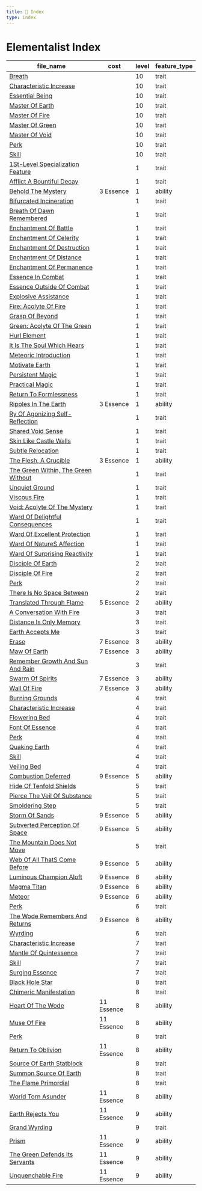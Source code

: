 ```yaml
---
title: 📑 Index
type: index
---
```


# Elementalist Index

| file_name                                                                                                      | cost       | level | feature_type |
| -------------------------------------------------------------------------------------------------------------- | ---------- | ----- | ------------ |
| [Breath](../10th-Level%20Features/Breath)                                                                      |            | 10    | trait        |
| [Characteristic Increase](../10th-Level%20Features/Characteristic%20Increase)                                  |            | 10    | trait        |
| [Essential Being](../10th-Level%20Features/Essential%20Being)                                                  |            | 10    | trait        |
| [Master Of Earth](../10th-Level%20Features/Master%20Of%20Earth)                                                |            | 10    | trait        |
| [Master Of Fire](../10th-Level%20Features/Master%20Of%20Fire)                                                  |            | 10    | trait        |
| [Master Of Green](../10th-Level%20Features/Master%20Of%20Green)                                                |            | 10    | trait        |
| [Master Of Void](../10th-Level%20Features/Master%20Of%20Void)                                                  |            | 10    | trait        |
| [Perk](../10th-Level%20Features/Perk)                                                                          |            | 10    | trait        |
| [Skill](../10th-Level%20Features/Skill)                                                                        |            | 10    | trait        |
| [1St-Level Specialization Feature](../1st-Level%20Features/1St-Level%20Specialization%20Feature)               |            | 1     | trait        |
| [Afflict A Bountiful Decay](../1st-Level%20Features/Afflict%20A%20Bountiful%20Decay)                           |            | 1     | trait        |
| [Behold The Mystery](../1st-Level%20Features/Behold%20The%20Mystery)                                           | 3 Essence  | 1     | ability      |
| [Bifurcated Incineration](../1st-Level%20Features/Bifurcated%20Incineration)                                   |            | 1     | trait        |
| [Breath Of Dawn Remembered](../1st-Level%20Features/Breath%20Of%20Dawn%20Remembered)                           |            | 1     | trait        |
| [Enchantment Of Battle](../1st-Level%20Features/Enchantment%20Of%20Battle)                                     |            | 1     | trait        |
| [Enchantment Of Celerity](../1st-Level%20Features/Enchantment%20Of%20Celerity)                                 |            | 1     | trait        |
| [Enchantment Of Destruction](../1st-Level%20Features/Enchantment%20Of%20Destruction)                           |            | 1     | trait        |
| [Enchantment Of Distance](../1st-Level%20Features/Enchantment%20Of%20Distance)                                 |            | 1     | trait        |
| [Enchantment Of Permanence](../1st-Level%20Features/Enchantment%20Of%20Permanence)                             |            | 1     | trait        |
| [Essence In Combat](../1st-Level%20Features/Essence%20In%20Combat)                                             |            | 1     | trait        |
| [Essence Outside Of Combat](../1st-Level%20Features/Essence%20Outside%20Of%20Combat)                           |            | 1     | trait        |
| [Explosive Assistance](../1st-Level%20Features/Explosive%20Assistance)                                         |            | 1     | trait        |
| [Fire: Acolyte Of Fire](../1st-Level%20Features/Fire%3A%20Acolyte%20Of%20Fire)                                 |            | 1     | trait        |
| [Grasp Of Beyond](../1st-Level%20Features/Grasp%20Of%20Beyond)                                                 |            | 1     | trait        |
| [Green: Acolyte Of The Green](../1st-Level%20Features/Green%3A%20Acolyte%20Of%20The%20Green)                   |            | 1     | trait        |
| [Hurl Element](../1st-Level%20Features/Hurl%20Element)                                                         |            | 1     | trait        |
| [It Is The Soul Which Hears](../1st-Level%20Features/It%20Is%20The%20Soul%20Which%20Hears)                     |            | 1     | trait        |
| [Meteoric Introduction](../1st-Level%20Features/Meteoric%20Introduction)                                       |            | 1     | trait        |
| [Motivate Earth](../1st-Level%20Features/Motivate%20Earth)                                                     |            | 1     | trait        |
| [Persistent Magic](../1st-Level%20Features/Persistent%20Magic)                                                 |            | 1     | trait        |
| [Practical Magic](../1st-Level%20Features/Practical%20Magic)                                                   |            | 1     | trait        |
| [Return To Formlessness](../1st-Level%20Features/Return%20To%20Formlessness)                                   |            | 1     | trait        |
| [Ripples In The Earth](../1st-Level%20Features/Ripples%20In%20The%20Earth)                                     | 3 Essence  | 1     | ability      |
| [Ry Of Agonizing Self-Reflection](../1st-Level%20Features/Ry%20Of%20Agonizing%20Self-Reflection)               |            | 1     | trait        |
| [Shared Void Sense](../1st-Level%20Features/Shared%20Void%20Sense)                                             |            | 1     | trait        |
| [Skin Like Castle Walls](../1st-Level%20Features/Skin%20Like%20Castle%20Walls)                                 |            | 1     | trait        |
| [Subtle Relocation](../1st-Level%20Features/Subtle%20Relocation)                                               |            | 1     | trait        |
| [The Flesh, A Crucible](../1st-Level%20Features/The%20Flesh%2C%20A%20Crucible)                                 | 3 Essence  | 1     | ability      |
| [The Green Within, The Green Without](../1st-Level%20Features/The%20Green%20Within%2C%20The%20Green%20Without) |            | 1     | trait        |
| [Unquiet Ground](../1st-Level%20Features/Unquiet%20Ground)                                                     |            | 1     | trait        |
| [Viscous Fire](../1st-Level%20Features/Viscous%20Fire)                                                         |            | 1     | trait        |
| [Void: Acolyte Of The Mystery](../1st-Level%20Features/Void%3A%20Acolyte%20Of%20The%20Mystery)                 |            | 1     | trait        |
| [Ward Of Delightful Consequences](../1st-Level%20Features/Ward%20Of%20Delightful%20Consequences)               |            | 1     | trait        |
| [Ward Of Excellent Protection](../1st-Level%20Features/Ward%20Of%20Excellent%20Protection)                     |            | 1     | trait        |
| [Ward Of NatureS Affection](../1st-Level%20Features/Ward%20Of%20NatureS%20Affection)                           |            | 1     | trait        |
| [Ward Of Surprising Reactivity](../1st-Level%20Features/Ward%20Of%20Surprising%20Reactivity)                   |            | 1     | trait        |
| [Disciple Of Earth](../2nd-Level%20Features/Disciple%20Of%20Earth)                                             |            | 2     | trait        |
| [Disciple Of Fire](../2nd-Level%20Features/Disciple%20Of%20Fire)                                               |            | 2     | trait        |
| [Perk](../2nd-Level%20Features/Perk)                                                                           |            | 2     | trait        |
| [There Is No Space Between](../2nd-Level%20Features/There%20Is%20No%20Space%20Between)                         |            | 2     | trait        |
| [Translated Through Flame](../2nd-Level%20Features/Translated%20Through%20Flame)                               | 5 Essence  | 2     | ability      |
| [A Conversation With Fire](../3rd-Level%20Features/A%20Conversation%20With%20Fire)                             |            | 3     | trait        |
| [Distance Is Only Memory](../3rd-Level%20Features/Distance%20Is%20Only%20Memory)                               |            | 3     | trait        |
| [Earth Accepts Me](../3rd-Level%20Features/Earth%20Accepts%20Me)                                               |            | 3     | trait        |
| [Erase](../3rd-Level%20Features/Erase)                                                                         | 7 Essence  | 3     | ability      |
| [Maw Of Earth](../3rd-Level%20Features/Maw%20Of%20Earth)                                                       | 7 Essence  | 3     | ability      |
| [Remember Growth And Sun And Rain](../3rd-Level%20Features/Remember%20Growth%20And%20Sun%20And%20Rain)         |            | 3     | trait        |
| [Swarm Of Spirits](../3rd-Level%20Features/Swarm%20Of%20Spirits)                                               | 7 Essence  | 3     | ability      |
| [Wall Of Fire](../3rd-Level%20Features/Wall%20Of%20Fire)                                                       | 7 Essence  | 3     | ability      |
| [Burning Grounds](../4th-Level%20Features/Burning%20Grounds)                                                   |            | 4     | trait        |
| [Characteristic Increase](../4th-Level%20Features/Characteristic%20Increase)                                   |            | 4     | trait        |
| [Flowering Bed](../4th-Level%20Features/Flowering%20Bed)                                                       |            | 4     | trait        |
| [Font Of Essence](../4th-Level%20Features/Font%20Of%20Essence)                                                 |            | 4     | trait        |
| [Perk](../4th-Level%20Features/Perk)                                                                           |            | 4     | trait        |
| [Quaking Earth](../4th-Level%20Features/Quaking%20Earth)                                                       |            | 4     | trait        |
| [Skill](../4th-Level%20Features/Skill)                                                                         |            | 4     | trait        |
| [Veiling Bed](../4th-Level%20Features/Veiling%20Bed)                                                           |            | 4     | trait        |
| [Combustion Deferred](../5th-Level%20Features/Combustion%20Deferred)                                           | 9 Essence  | 5     | ability      |
| [Hide Of Tenfold Shields](../5th-Level%20Features/Hide%20Of%20Tenfold%20Shields)                               |            | 5     | trait        |
| [Pierce The Veil Of Substance](../5th-Level%20Features/Pierce%20The%20Veil%20Of%20Substance)                   |            | 5     | trait        |
| [Smoldering Step](../5th-Level%20Features/Smoldering%20Step)                                                   |            | 5     | trait        |
| [Storm Of Sands](../5th-Level%20Features/Storm%20Of%20Sands)                                                   | 9 Essence  | 5     | ability      |
| [Subverted Perception Of Space](../5th-Level%20Features/Subverted%20Perception%20Of%20Space)                   | 9 Essence  | 5     | ability      |
| [The Mountain Does Not Move](../5th-Level%20Features/The%20Mountain%20Does%20Not%20Move)                       |            | 5     | trait        |
| [Web Of All ThatS Come Before](../5th-Level%20Features/Web%20Of%20All%20ThatS%20Come%20Before)                 | 9 Essence  | 5     | ability      |
| [Luminous Champion Aloft](../6th-Level%20Features/Luminous%20Champion%20Aloft)                                 | 9 Essence  | 6     | ability      |
| [Magma Titan](../6th-Level%20Features/Magma%20Titan)                                                           | 9 Essence  | 6     | ability      |
| [Meteor](../6th-Level%20Features/Meteor)                                                                       | 9 Essence  | 6     | ability      |
| [Perk](../6th-Level%20Features/Perk)                                                                           |            | 6     | trait        |
| [The Wode Remembers And Returns](../6th-Level%20Features/The%20Wode%20Remembers%20And%20Returns)               | 9 Essence  | 6     | ability      |
| [Wyrding](../6th-Level%20Features/Wyrding)                                                                     |            | 6     | trait        |
| [Characteristic Increase](../7th-Level%20Features/Characteristic%20Increase)                                   |            | 7     | trait        |
| [Mantle Of Quintessence](../7th-Level%20Features/Mantle%20Of%20Quintessence)                                   |            | 7     | trait        |
| [Skill](../7th-Level%20Features/Skill)                                                                         |            | 7     | trait        |
| [Surging Essence](../7th-Level%20Features/Surging%20Essence)                                                   |            | 7     | trait        |
| [Black Hole Star](../8th-Level%20Features/Black%20Hole%20Star)                                                 |            | 8     | trait        |
| [Chimeric Manifestation](../8th-Level%20Features/Chimeric%20Manifestation)                                     |            | 8     | trait        |
| [Heart Of The Wode](../8th-Level%20Features/Heart%20Of%20The%20Wode)                                           | 11 Essence | 8     | ability      |
| [Muse Of Fire](../8th-Level%20Features/Muse%20Of%20Fire)                                                       | 11 Essence | 8     | ability      |
| [Perk](../8th-Level%20Features/Perk)                                                                           |            | 8     | trait        |
| [Return To Oblivion](../8th-Level%20Features/Return%20To%20Oblivion)                                           | 11 Essence | 8     | ability      |
| [Source Of Earth Statblock](../8th-Level%20Features/Source%20Of%20Earth%20Statblock)                           |            | 8     | trait        |
| [Summon Source Of Earth](../8th-Level%20Features/Summon%20Source%20Of%20Earth)                                 |            | 8     | trait        |
| [The Flame Primordial](../8th-Level%20Features/The%20Flame%20Primordial)                                       |            | 8     | trait        |
| [World Torn Asunder](../8th-Level%20Features/World%20Torn%20Asunder)                                           | 11 Essence | 8     | ability      |
| [Earth Rejects You](../9th-Level%20Features/Earth%20Rejects%20You)                                             | 11 Essence | 9     | ability      |
| [Grand Wyrding](../9th-Level%20Features/Grand%20Wyrding)                                                       |            | 9     | trait        |
| [Prism](../9th-Level%20Features/Prism)                                                                         | 11 Essence | 9     | ability      |
| [The Green Defends Its Servants](../9th-Level%20Features/The%20Green%20Defends%20Its%20Servants)               | 11 Essence | 9     | ability      |
| [Unquenchable Fire](../9th-Level%20Features/Unquenchable%20Fire)                                               | 11 Essence | 9     | ability      |
